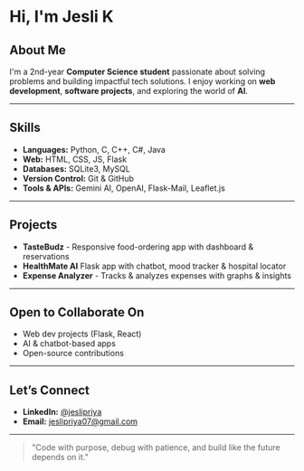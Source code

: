 # Hi, I'm Jesli K

## About Me

I'm a 2nd-year **Computer Science student** passionate about solving problems and building impactful tech solutions. I enjoy working on **web development**, **software projects**, and exploring the world of **AI**. 

---

## Skills

- **Languages:** Python, C, C++, C#, Java
- **Web:** HTML, CSS, JS, Flask
- **Databases:** SQLite3, MySQL
- **Version Control:** Git & GitHub
- **Tools & APIs:** Gemini AI, OpenAI, Flask-Mail, Leaflet.js 

---

## Projects

* **TasteBudz** - Responsive food-ordering app with dashboard & reservations
* **HealthMate AI**   Flask app with chatbot, mood tracker & hospital locator
* **Expense Analyzer** - Tracks & analyzes expenses with graphs & insights

---

## Open to Collaborate On

- Web dev projects (Flask, React)  
- AI & chatbot-based apps  
- Open-source contributions  

---

## Let’s Connect

- **LinkedIn:** [@jeslipriya](https://www.linkedin.com/in/jesli-priya-k-2205j07)
- **Email:** [jeslipriya07@gmail.com](mailto:jeslipriya07@gmail.com)

---
  

> "Code with purpose, debug with patience, and build like the future depends on it."
